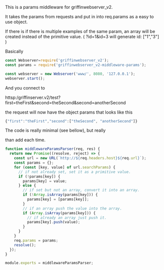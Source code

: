This is a params middleware for griffinwebserver_v2.

It takes the params from requests and put in into req.params as a easy to use object.

If there is if there is multiple examples of the same param, an array will be created instead of the primitive value. ( ?id=1&id=3 will generate id: ["1","3"] )

Basically

```javascript
const Webserver=require('griffinwebserver_v2');
const params = require('griffinwebserver_v2-middleware-params');

const webserver = new Webserver('www/', 8080, '127.0.0.1');
webserver.start();
```

And you connect to

httsp:/griffinserver.v2/test?first=theFirst&second=theSecond&second=anotherSecond

the request will now have the object params that looks like this

```javascript
{"first":"theFirst","second":["theSecond", "anotherSecond"]}
```

The code is really minimal (see bellow), but really 

 than add each time.

```javascript
function middlewareParamsParser(req, res) {
  return new Promise((resolve, reject) => {
    const url = new URL(`http://${req.headers.host}${req.url}`);
    const params = {};
    for (const [key, value] of url.searchParams) {
      // if not already set, set it as a primitive value.
      if (!params[key]) {
        params[key] = value;
      } else {
        // if set but not an array, convert it into an array.
        if (!Array.isArray(params[key])) {
          params[key] = [params[key]];
        }
        // if an array push the value into the array.
        if (Array.isArray(params[key])) {
          // if already an array just push it.
          params[key].push(value);
        }
      }
    }
    req.params = params;
    resolve();
  });
}

module.exports = middlewareParamsParser;

```
